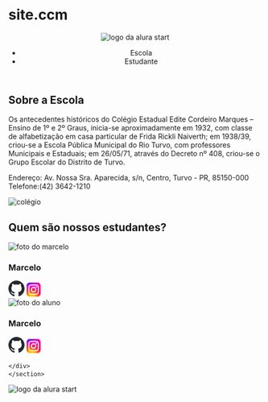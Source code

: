# site.ccm
<!DOCTYPE html>
<html lang="pt-br">
<head>
    <meta charset="UTF-8">
    <meta name="viewport" content="width=device-width, initial-scale=1.0">
    <link rel="preconnect" href="https://fonts.googleapis.com";
    <link rel="preconnect" href="https://fonts.gstatic.com; crossorigin>
    <link href="https://fonts.googleapis.com/css2?family=Poppins:ital,wght@0,100;0,200;0,300;0,400;0,500;0,600;0,700;0,800;0,900;1,100;1,200;1,300;1,400;1,500;1,600;1,700;1,800;1,900&display=swap" rel="stylesheet">
    <link rel="stylesheet" href="style.css">
    <title>CCM Edite Cordeiro Marques</title>
</head>
<body>
    <header class="cabecalho">
        <img class="cabecalho-imagem" src="ccmedite.jpg" alt="logo da alura start">
        <ul class="cabecalho-lista">
            <li class="cabecalho-lista-item">Escola</li>
            <li class="cabecalho-lista-item">Estudante</li>
        </ul>
    </header>
    <section class="escola">
        <div class="escola-div-conteudo">
            <h2 class="escola-titulo">Sobre a Escola</h2>
            <p class="escola-texto-um">Os antecedentes históricos do Colégio Estadual Edite Cordeiro Marques – Ensino de 1º e 2º Graus, inicia-se aproximadamente em 1932, com classe de alfabetização em casa particular de Frida Rickli Naiverth; em 1938/39, criou-se a Escola Pública Municipal do Rio Turvo, com professores Municipais e Estaduais; em 26/05/71, através do Decreto nº 408, criou-se o Grupo Escolar do Distrito de Turvo.</p>
            <p class="escola-texto-dois">Endereço: Av. Nossa Sra. Aparecida, s/n, Centro, Turvo  - PR, 85150-000  Telefone:(42) 3642-1210 </p>
        </div>
        <img class="escola-imagem" src="ccm edite.jpg" alt="colégio">
    </section>
    <section class="estudante">
        <h2 class="estudante-titulo">Quem são nossos estudantes?</h2>
        <div class="estudante-todos">
        <span></span>
        <div class="estudante-div">
            <img class="estudante-imagem" src="Marcelo.jpeg" alt="foto do marcelo">
            <h3 class="estudante-nome">Marcelo</h3>
            <a href="https://github.com/marcelopaludetto"><img class="estudante-icone" src="github.png" alt="icone github"></a>
            <a href="https://instagram.com/marcelopaludetto"><img class="estudante-icone" src="instagram.png" alt="icone instagram"></a>
        </div>
        <div class="estudante-div">
            <img class="estudante-imagem" src="" alt="foto do aluno">
            <h3 class="estudante-nome">Marcelo</h3>
            <a href=""><img class="estudante-icone" src="github.png" alt="icone github"></a>
            <a href=""><img class="estudante-icone" src="instagram.png" alt="icone instagram"></a>
        </div>
       
    </div>
    </section>
 <footer class="rodape">
        <img class="rodape-imagem"src="alurastart logo.png" alt="logo da alura start">
    </footer>
</body>
</html>




